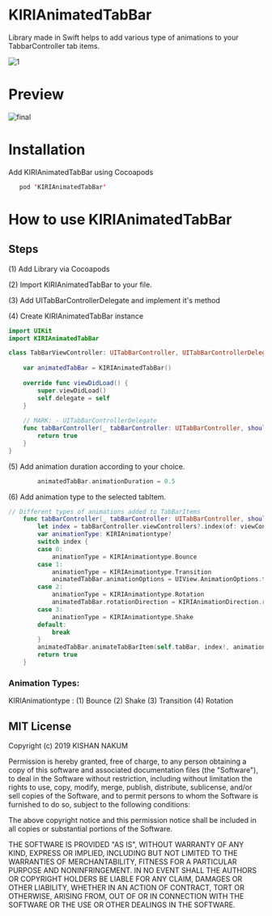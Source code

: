 # KIRIAnimatedTabBar
Library made in Swift helps to add various type of animations to your TabbarController tab items.

![1](https://user-images.githubusercontent.com/8666236/54088445-29f24c80-4384-11e9-8cbd-60a28d3cde7e.png)


# Preview
![final](https://user-images.githubusercontent.com/8666236/54088791-ac304000-4387-11e9-95d0-05a3ceb09e56.gif)


# Installation
Add KIRIAnimatedTabBar using Cocoapods
```swift
   pod 'KIRIAnimatedTabBar'
```

# How to use KIRIAnimatedTabBar

## Steps
(1) Add Library via Cocoapods

(2) Import KIRIAnimatedTabBar to your file.

(3) Add UITabBarControllerDelegate and implement it's method

(4) Create KIRIAnimatedTabBar instance

```swift
import UIKit
import KIRIAnimatedTabBar

class TabBarViewController: UITabBarController, UITabBarControllerDelegate {
    
    var animatedTabBar = KIRIAnimatedTabBar()
    
    override func viewDidLoad() {
        super.viewDidLoad()
        self.delegate = self
    }
   
    // MARK: - UITabBarControllerDelegate
    func tabBarController(_ tabBarController: UITabBarController, shouldSelect viewController: UIViewController) -> Bool {
        return true
    }
}
```

(5) Add animation duration according to your choice.
```swift
        animatedTabBar.animationDuration = 0.5
```

(6) Add animation type to the selected tabItem.
```swift
// Different types of animations added to TabBarItems
    func tabBarController(_ tabBarController: UITabBarController, shouldSelect viewController: UIViewController) -> Bool {
        let index = tabBarController.viewControllers?.index(of: viewController)
        var animationType: KIRIAnimationtype?
        switch index {
        case 0:
            animationType = KIRIAnimationtype.Bounce
        case 1:
            animationType = KIRIAnimationtype.Transition
            animatedTabBar.animationOptions = UIView.AnimationOptions.transitionFlipFromBottom
        case 2:
            animationType = KIRIAnimationtype.Rotation
            animatedTabBar.rotationDirection = KIRIAnimationDirection.right
        case 3:
            animationType = KIRIAnimationtype.Shake
        default:
            break
        }
        animatedTabBar.animateTabBarItem(self.tabBar, index!, animationType!)
        return true
    }
```

### Animation Types:

KIRIAnimationtype :
(1) Bounce
(2) Shake
(3) Transition
(4) Rotation




## MIT License

Copyright (c) 2019 KISHAN NAKUM

Permission is hereby granted, free of charge, to any person obtaining a copy
of this software and associated documentation files (the "Software"), to deal
in the Software without restriction, including without limitation the rights
to use, copy, modify, merge, publish, distribute, sublicense, and/or sell
copies of the Software, and to permit persons to whom the Software is
furnished to do so, subject to the following conditions:

The above copyright notice and this permission notice shall be included in all
copies or substantial portions of the Software.

THE SOFTWARE IS PROVIDED "AS IS", WITHOUT WARRANTY OF ANY KIND, EXPRESS OR
IMPLIED, INCLUDING BUT NOT LIMITED TO THE WARRANTIES OF MERCHANTABILITY,
FITNESS FOR A PARTICULAR PURPOSE AND NONINFRINGEMENT. IN NO EVENT SHALL THE
AUTHORS OR COPYRIGHT HOLDERS BE LIABLE FOR ANY CLAIM, DAMAGES OR OTHER
LIABILITY, WHETHER IN AN ACTION OF CONTRACT, TORT OR OTHERWISE, ARISING FROM,
OUT OF OR IN CONNECTION WITH THE SOFTWARE OR THE USE OR OTHER DEALINGS IN THE
SOFTWARE.
